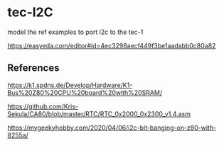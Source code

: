# tec-I2C
 
model the ref examples to port i2c to the tec-1




https://easyeda.com/editor#id=4ec3298aecf449f3be1aadabb0c80a82

## References
 
https://k1.spdns.de/Develop/Hardware/K1-Bus%20Z80%20CPU%20board%20with%20SRAM/

https://github.com/Kris-Sekula/CA80/blob/master/RTC/RTC_0x2000_0x2300_v1.4.asm

https://mygeekyhobby.com/2020/04/06/i2c-bit-banging-on-z80-with-8255a/

